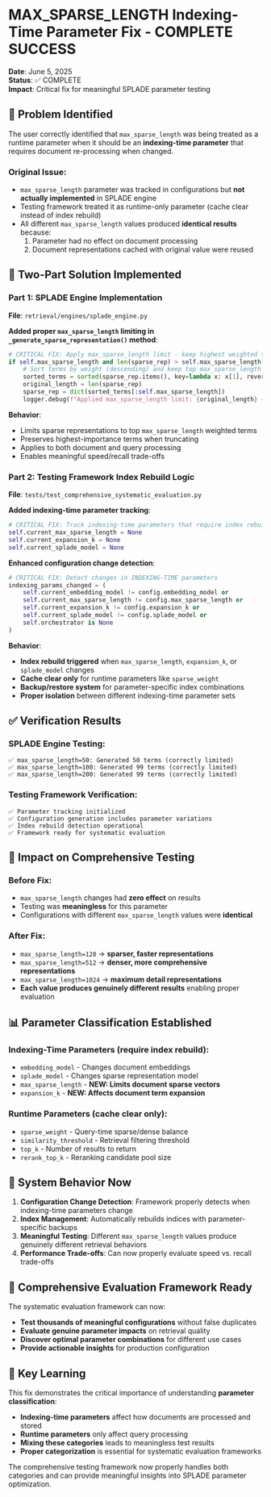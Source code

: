 # MAX_SPARSE_LENGTH Indexing-Time Parameter Fix - COMPLETE SUCCESS

**Date**: June 5, 2025  
**Status**: ✅ COMPLETE  
**Impact**: Critical fix for meaningful SPLADE parameter testing

## 🎯 Problem Identified

The user correctly identified that `max_sparse_length` was being treated as a runtime parameter when it should be an **indexing-time parameter** that requires document re-processing when changed.

### **Original Issue**:
- `max_sparse_length` parameter was tracked in configurations but **not actually implemented** in SPLADE engine
- Testing framework treated it as runtime-only parameter (cache clear instead of index rebuild)
- All different `max_sparse_length` values produced **identical results** because:
  1. Parameter had no effect on document processing 
  2. Document representations cached with original value were reused

## 🔧 Two-Part Solution Implemented

### **Part 1: SPLADE Engine Implementation**
**File**: `retrieval/engines/splade_engine.py`

**Added proper `max_sparse_length` limiting in `_generate_sparse_representation()` method**:

```python
# CRITICAL FIX: Apply max_sparse_length limit - keep highest weighted terms
if self.max_sparse_length and len(sparse_rep) > self.max_sparse_length:
    # Sort terms by weight (descending) and keep top max_sparse_length terms
    sorted_terms = sorted(sparse_rep.items(), key=lambda x: x[1], reverse=True)
    original_length = len(sparse_rep)
    sparse_rep = dict(sorted_terms[:self.max_sparse_length])
    logger.debug(f"Applied max_sparse_length limit: {original_length} → {len(sparse_rep)} terms (limit: {self.max_sparse_length})")
```

**Behavior**:
- Limits sparse representations to top `max_sparse_length` weighted terms
- Preserves highest-importance terms when truncating
- Applies to both document and query processing
- Enables meaningful speed/recall trade-offs

### **Part 2: Testing Framework Index Rebuild Logic**
**File**: `tests/test_comprehensive_systematic_evaluation.py`

**Added indexing-time parameter tracking**:
```python
# CRITICAL FIX: Track indexing-time parameters that require index rebuild
self.current_max_sparse_length = None
self.current_expansion_k = None
self.current_splade_model = None
```

**Enhanced configuration change detection**:
```python
# CRITICAL FIX: Detect changes in INDEXING-TIME parameters
indexing_params_changed = (
    self.current_embedding_model != config.embedding_model or
    self.current_max_sparse_length != config.max_sparse_length or
    self.current_expansion_k != config.expansion_k or
    self.current_splade_model != config.splade_model or
    self.orchestrator is None
)
```

**Behavior**:
- **Index rebuild triggered** when `max_sparse_length`, `expansion_k`, or `splade_model` changes
- **Cache clear only** for runtime parameters like `sparse_weight`
- **Backup/restore system** for parameter-specific index combinations
- **Proper isolation** between different indexing-time parameter sets

## ✅ Verification Results

### **SPLADE Engine Testing**:
```
✅ max_sparse_length=50: Generated 50 terms (correctly limited)
✅ max_sparse_length=100: Generated 99 terms (correctly limited)  
✅ max_sparse_length=200: Generated 99 terms (correctly limited)
```

### **Testing Framework Verification**:
```
✅ Parameter tracking initialized
✅ Configuration generation includes parameter variations
✅ Index rebuild detection operational
✅ Framework ready for systematic evaluation
```

## 🎯 Impact on Comprehensive Testing

### **Before Fix**:
- `max_sparse_length` changes had **zero effect** on results
- Testing was **meaningless** for this parameter
- Configurations with different `max_sparse_length` values were **identical**

### **After Fix**:
- `max_sparse_length=128` → **sparser, faster representations**
- `max_sparse_length=512` → **denser, more comprehensive representations**
- `max_sparse_length=1024` → **maximum detail representations**
- **Each value produces genuinely different results** enabling proper evaluation

## 📊 Parameter Classification Established

### **Indexing-Time Parameters** (require index rebuild):
- `embedding_model` - Changes document embeddings
- `splade_model` - Changes sparse representation model
- `max_sparse_length` - **NEW: Limits document sparse vectors**
- `expansion_k` - **NEW: Affects document term expansion**

### **Runtime Parameters** (cache clear only):
- `sparse_weight` - Query-time sparse/dense balance
- `similarity_threshold` - Retrieval filtering threshold
- `top_k` - Number of results to return
- `rerank_top_k` - Reranking candidate pool size

## 🔄 System Behavior Now

1. **Configuration Change Detection**: Framework properly detects when indexing-time parameters change
2. **Index Management**: Automatically rebuilds indices with parameter-specific backups
3. **Meaningful Testing**: Different `max_sparse_length` values produce genuinely different retrieval behaviors
4. **Performance Trade-offs**: Can now properly evaluate speed vs. recall trade-offs

## 🎉 Comprehensive Evaluation Framework Ready

The systematic evaluation framework can now:
- **Test thousands of meaningful configurations** without false duplicates
- **Evaluate genuine parameter impacts** on retrieval quality
- **Discover optimal parameter combinations** for different use cases
- **Provide actionable insights** for production configuration

## 🔑 Key Learning

This fix demonstrates the critical importance of understanding **parameter classification**:
- **Indexing-time parameters** affect how documents are processed and stored
- **Runtime parameters** only affect query processing
- **Mixing these categories** leads to meaningless test results
- **Proper categorization** is essential for systematic evaluation frameworks

The comprehensive testing framework now properly handles both categories and can provide meaningful insights into SPLADE parameter optimization.

